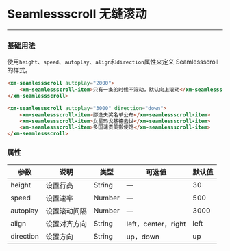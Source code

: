 # Seamlessscroll 无缝滚动
----
### 基础用法
使用```height```、```speed```、```autoplay```、```align```和```direction```属性来定义 Seamlessscroll 的样式。
``` html
<xm-seamlessscroll autoplay="2000">
    <xm-seamlessscroll-item>只有一条的时候不滚动，默认向上滚动</xm-seamlessscroll-item>
</xm-seamlessscroll>

<xm-seamlessscroll autoplay="3000" direction="down">
    <xm-seamlessscroll-item>邵逸夫奖名单公布</xm-seamlessscroll-item>
    <xm-seamlessscroll-item>女星玛戈基德去世</xm-seamlessscroll-item>
    <xm-seamlessscroll-item>多国谴责美搬使馆</xm-seamlessscroll-item>
</xm-seamlessscroll>
```

### 属性
| 参数      | 说明    | 类型      | 可选值       | 默认值   |
|---------- |-------- |---------- |-------------  |-------- |
| height     | 设置行高   | String  |   — | 30  |
| speed     | 设置速率   | Number  |  — | 500   |
| autoplay    | 设置滚动间隔   | Number  |  — |  3000   |
| align    | 设置对齐方向   | String  |  left，center，right |  left   |
| direction    | 设置方向   | String  | up，down |  up   |

